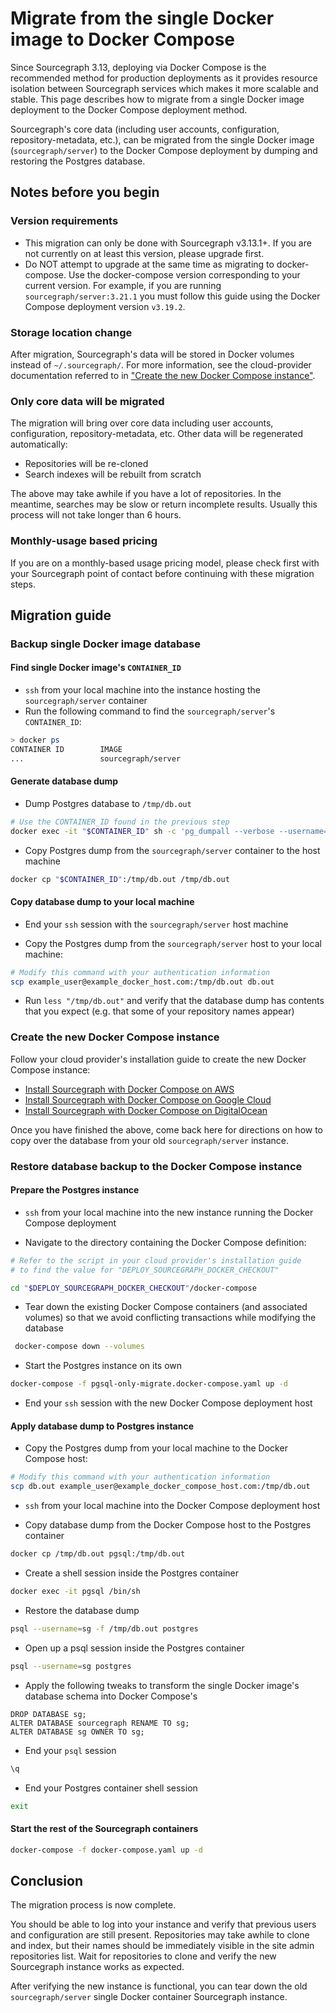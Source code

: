 # Migrate from the single Docker image to Docker Compose

Since Sourcegraph 3.13, deploying via Docker Compose is the recommended method for production deployments as it provides resource isolation between Sourcegraph services which makes it more scalable and stable. This page describes how to migrate from a single Docker image deployment to the Docker Compose deployment method.

Sourcegraph's core data (including user accounts, configuration, repository-metadata, etc.), can be migrated from the single Docker image (`sourcegraph/server`) to the Docker Compose deployment by dumping and restoring the Postgres database.

## Notes before you begin

### Version requirements

* This migration can only be done with Sourcegraph v3.13.1+. If you are not currently on at least this version, please upgrade first.
* Do NOT attempt to upgrade at the same time as migrating to docker-compose. Use the docker-compose version corresponding to your current version. For example, if you are running `sourcegraph/server:3.21.1` you must follow this guide using the Docker Compose deployment version `v3.19.2`.

### Storage location change

After migration, Sourcegraph's data will be stored in Docker volumes instead of `~/.sourcegraph/`. For more information, see the cloud-provider documentation referred to in ["Create the new Docker Compose instance"](#create-the-new-docker-compose-instance).

### Only core data will be migrated

The migration will bring over core data including user accounts, configuration, repository-metadata, etc. Other data will be regenerated automatically:

* Repositories will be re-cloned
* Search indexes will be rebuilt from scratch

The above may take awhile if you have a lot of repositories. In the meantime, searches may be slow or return incomplete results. Usually this process will not take longer than 6 hours.

### Monthly-usage based pricing

If you are on a monthly-based usage pricing model, please check first with your Sourcegraph point of contact before continuing with these migration steps.

## Migration guide

### Backup single Docker image database

#### Find single Docker image's `CONTAINER_ID`

* `ssh` from your local machine into the instance hosting the `sourcegraph/server` container
* Run the following command to find the `sourcegraph/server`'s `CONTAINER_ID`:
  
```bash
> docker ps
CONTAINER ID        IMAGE
...                 sourcegraph/server
```

#### Generate database dump

* Dump Postgres database to `/tmp/db.out`

```bash
# Use the CONTAINER_ID found in the previous step
docker exec -it "$CONTAINER_ID" sh -c 'pg_dumpall --verbose --username=postgres' > /tmp/db.out
```

* Copy Postgres dump from the `sourcegraph/server` container to the host machine

```bash
docker cp "$CONTAINER_ID":/tmp/db.out /tmp/db.out
```

#### Copy database dump to your local machine

* End your `ssh` session with the `sourcegraph/server` host machine

* Copy the Postgres dump from the `sourcegraph/server` host to your local machine:

```bash
# Modify this command with your authentication information
scp example_user@example_docker_host.com:/tmp/db.out db.out
```

* Run `less "/tmp/db.out"` and verify that the database dump has contents that you expect (e.g. that some of your repository names appear)

### Create the new Docker Compose instance

Follow your cloud provider's installation guide to create the new Docker Compose instance:

* [Install Sourcegraph with Docker Compose on AWS](../../install/docker-compose/aws.md)
* [Install Sourcegraph with Docker Compose on Google Cloud](../../install/docker-compose/google_cloud.md)
* [Install Sourcegraph with Docker Compose on DigitalOcean](../../install/docker-compose/digitalocean.md)

Once you have finished the above, come back here for directions on how to copy over the database from your old `sourcegraph/server` instance.

### Restore database backup to the Docker Compose instance

#### Prepare the Postgres instance

* `ssh` from your local machine into the new instance running the Docker Compose deployment

* Navigate to the directory containing the Docker Compose definition:

```bash
# Refer to the script in your cloud provider's installation guide
# to find the value for "DEPLOY_SOURCEGRAPH_DOCKER_CHECKOUT"

cd "$DEPLOY_SOURCEGRAPH_DOCKER_CHECKOUT"/docker-compose
```

* Tear down the existing Docker Compose containers (and associated volumes) so that we avoid conflicting transactions while modifying the database

```bash
 docker-compose down --volumes
```

* Start the Postgres instance on its own

```bash
docker-compose -f pgsql-only-migrate.docker-compose.yaml up -d
```

* End your `ssh` session with the new Docker Compose deployment host

#### Apply database dump to Postgres instance

* Copy the Postgres dump from your local machine to the Docker Compose host:

```bash
# Modify this command with your authentication information
scp db.out example_user@example_docker_compose_host.com:/tmp/db.out
```

* `ssh` from your local machine into the Docker Compose deployment host

* Copy database dump from the Docker Compose host to the Postgres container

```bash
docker cp /tmp/db.out pgsql:/tmp/db.out
```

* Create a shell session inside the Postgres container

```bash
docker exec -it pgsql /bin/sh
```

* Restore the database dump

```bash
psql --username=sg -f /tmp/db.out postgres
```

* Open up a psql session inside the Postgres container

```bash
psql --username=sg postgres
```

* Apply the following tweaks to transform the single Docker image's database schema into Docker Compose's

```postgres
DROP DATABASE sg;
ALTER DATABASE sourcegraph RENAME TO sg;
ALTER DATABASE sg OWNER TO sg;
```

* End your `psql` session

```bash
\q
```

* End your Postgres container shell session

```bash
exit
```

#### Start the rest of the Sourcegraph containers

```bash
docker-compose -f docker-compose.yaml up -d
```

## Conclusion

The migration process is now complete.

You should be able to log into your instance and verify that previous users and configuration are still present. Repositories may take awhile to clone and index, but their names should be immediately visible in the site admin repositories list. Wait for repositories to clone and verify the new Sourcegraph instance works as expected.

After verifying the new instance is functional, you can tear down the old `sourcegraph/server` single Docker container Sourcegraph instance.
